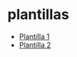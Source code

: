 # plantillas
- [Plantilla 1](https://kevao18.github.io/plantillas/wm.html)
- [Plantilla 2](https://kevao18.github.io/plantillas/page_one.html)
